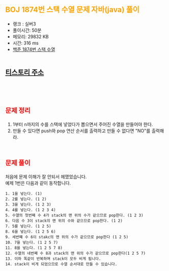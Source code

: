 # <span style="color:orange; font-size:17pt; font-weight:bold">BOJ 1874번 스택 수열 문제 자바(java)  풀이</span>
- 랭크 : 실버3
- 풀이시간: 50분
- 메모리: 29832 KB
- 시간: 316 ms
- [백준 1874번 스택 수열](https://www.acmicpc.net/problem/1874)
<br><br>

## [티스토리 주소](https://hoho325.tistory.com/)
<br><br>

# <span style="color: red; font-size:15pt">문제 정리</span>
1. 1부터 n까지의 수를 스택에 넣었다가 뽑으면서 주어진 수열을 만들어야 한다.
2. 만들 수 있다면 push와 pop 연산 순서를 출력하고 만들 수 없다면 "NO"를 출력해라.
<br><br>

# <span style="color: red; font-size:15pt">문제 풀이</span>
처음에 문제 이해가 잘 안되서 헤맸었습니다.  
예제 1번은 다음과 같이 동작합니다.
```
1. 1을 넣는다. (1)
2. 2를 넣는다. (1 2)
3. 3을 넣는다. (1 2 3)
4. 4를 넣는다. (1 2 3 4)
5. 수열의 첫번째 수 4가 stack의 맨 위의 수가 같으므로 pop한다. (1 2 3)
6. 다음 수 3이 stack의 맨 위의 수와 같으므로 pop한다. (1 2)
7. 5를 넣는다. (1 2 5)
8. 6을 넣는다. (1 2 5 6)
9. 세번쨰 수 6이 stakc의 맨 위의 수가 같으므로 pop한다 (1 2 5)
10. 7을 넣는다. (1 2 5 7)
11. 8을 넣는다. (1 2 5 7 8)
12. 수열의 네번째 수 8과 stack의 맨 위의 수가 같으므로 pop한다(1 2 5 7)
13. 이하 똑같이 반복하며 stack이 모두 비게 됩니다.
14. stack이 비게 되었으므로 수열 순서대로 만들 수 있습니다.
```
<br><br>